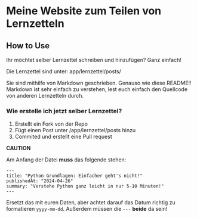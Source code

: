 # Meine Website zum Teilen von Lernzetteln

## How to Use

Ihr möchtet selber Lernzettel schreiben und hinzufügen? Ganz einfach!

Die Lernzettel sind unter: app/lernzettel/posts/

Sie sind mithilfe von Markdown geschrieben. Genauso wie diese README!! 
Markdown ist sehr einfach zu verstehen, lest euch einfach den Quellcode von anderen Lernzetteln durch.

### Wie erstelle ich jetzt selber Lernzettel?

1. Erstellt ein Fork von der Repo
2. Fügt einen Post unter /app/lernzettel/posts hinzu
3. Commited und erstellt eine Pull request

**CAUTION**

Am Anfang der Datei **muss** das folgende stehen:
```
---
title: "Python Grundlagen: Einfacher geht's nicht!"
publishedAt: "2024-04-26"
summary: "Verstehe Python ganz leicht in nur 5-10 Minuten!"
---
```

Ersetzt das mit euren Daten, aber achtet darauf das Datum richtig zu formatieren `yyyy-mm-dd`. Außerdem müssen die `---` **beide** da sein!
